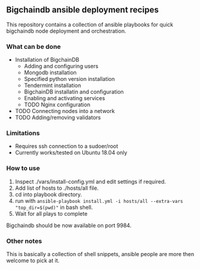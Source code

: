 ## Bigchaindb ansible deployment recipes

This repository contains a collection of ansible playbooks for quick bigchaindb node deployment and orchestration.

### What can be done

- Installation of BigchainDB
    - Adding and configuring users
    - Mongodb installation
    - Specified python version installation
    - Tendermint installation
    - BigchainDB installatin and configuration
    - Enabling and activating services
    - TODO Nginx configuration
- TODO Connecting nodes into a network
- TODO Adding/removing validators

### Limitations

- Requires ssh connection to a sudoer/root
- Currently works/tested on Ubuntu 18.04 only
        

### How to use

1. Inspect ./vars/install-config.yml and edit settings if required.
2. Add list of hosts to ./hosts/all file.
2. cd into playbook directory.
3. run with `ansible-playbook install.yml -i hosts/all --extra-vars "top_dir=$(pwd)"` in bash shell.
4. Wait for all plays to complete

Bigchaindb should be now available on port 9984.

### Other notes

This is basically a collection of shell snippets, ansible people are more then welcome to pick at it.
